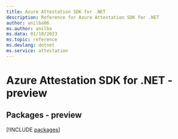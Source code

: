 ```yaml
---
title: Azure Attestation SDK for .NET
description: Reference for Azure Attestation SDK for .NET
author: anilba06
ms.author: anilba
ms.data: 01/18/2023
ms.topic: reference
ms.devlang: dotnet
ms.service: attestation
---
```

# Azure Attestation SDK for .NET - preview
## Packages - preview
[!INCLUDE [packages](attestation-index.md)]